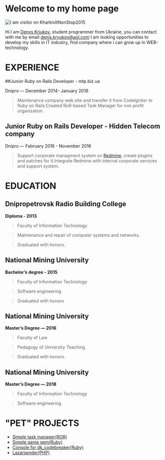 # Welcome to my home page
![I am visitor on KharkivItNonStop2015](https://cloud.githubusercontent.com/assets/9421428/14539691/0fd52702-028a-11e6-912e-48f5116cdad5.jpg)

Hi.I am [Denys Kriukov](https://www.linkedin.com/in/denys-kriukov), student programmer from Ukraine, you can contact with me by email [denis.kryukov@aol.com](mailto:denis.kryukov@aol.com)
I am looking opportunities to develop my skills in IT industry, find company where i can grow up in WEB-technology.

# EXPERIENCE

##Junior Ruby on Rails Developer - mtp.biz.ua

Dnipro — December 2014- January 2016

> Maintenance company web site and transfer it from CodeIgniter to Ruby on Rails.Created RoR-based Task Manager for non profit organization.

## Junior Ruby on Rails Developer - Hidden Telecom company

Dnipro — Fabruary 2016 - November 2016

> Support corporate managment system on [Redmine](http://www.redmine.org/), create plugins and patches for it.Integrate Redmine with internal corporate services and support system.

# EDUCATION

## Dnipropetrovsk Radio Building College 
**Diploma - 2013**

> Faculty of Information Technology
                                                                                                         
> Maintenance and repair of computer systems and networks.

> Graduated with honors.

## National Mining University
**Bachelor’s degree - 2015**
                                                                                                         
> Faculty of Information Technology

> Software engineering

> Graduated with honors

## National Mining University
**Master’s Degree — 2016**
                                                                                                         
> Faculty of Law

> Pedagogy of University Teaching

> Graduated with honors.

## National Mining University
**Master’s Degree — 2018**
                                                                                                         
> Faculty of Information Technology

> Software engineering

# "PET" PROJECTS

+ [Simple task manager(ROR)](https://github.com/DenKey/task_manager_kryukov)
+ [Simple game gem(Ruby)](https://github.com/DenKey/dk_codebreaker)
+ [Console for dk_codebreaker(Ruby)](https://github.com/DenKey/codebreaker_console)
+ [Lazarsender(PHP)](https://github.com/DenKey/lazarsender)
